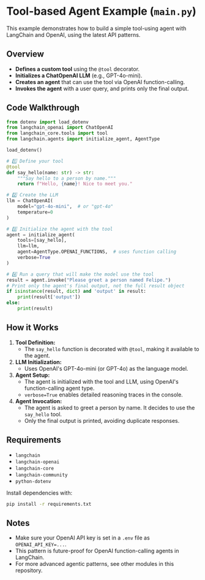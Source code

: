 # Tool-based Agent Example (`main.py`)

This example demonstrates how to build a simple tool-using agent with LangChain and OpenAI, using the latest API patterns.

## Overview
- **Defines a custom tool** using the `@tool` decorator.
- **Initializes a ChatOpenAI LLM** (e.g., GPT-4o-mini).
- **Creates an agent** that can use the tool via OpenAI function-calling.
- **Invokes the agent** with a user query, and prints only the final output.

## Code Walkthrough

```python
from dotenv import load_dotenv
from langchain_openai import ChatOpenAI
from langchain_core.tools import tool
from langchain.agents import initialize_agent, AgentType

load_dotenv()

# 1️⃣ Define your tool
@tool
def say_hello(name: str) -> str:
    """Say hello to a person by name."""
    return f"Hello, {name}! Nice to meet you."

# 2️⃣ Create the LLM
llm = ChatOpenAI(
    model="gpt-4o-mini",  # or "gpt-4o"
    temperature=0
)

# 3️⃣ Initialize the agent with the tool
agent = initialize_agent(
    tools=[say_hello],
    llm=llm,
    agent=AgentType.OPENAI_FUNCTIONS,  # uses function calling
    verbose=True
)

# 4️⃣ Run a query that will make the model use the tool
result = agent.invoke("Please greet a person named Felipe.")
# Print only the agent's final output, not the full result object
if isinstance(result, dict) and 'output' in result:
    print(result['output'])
else:
    print(result)
```

## How it Works
1. **Tool Definition:**
   - The `say_hello` function is decorated with `@tool`, making it available to the agent.
2. **LLM Initialization:**
   - Uses OpenAI's GPT-4o-mini (or GPT-4o) as the language model.
3. **Agent Setup:**
   - The agent is initialized with the tool and LLM, using OpenAI's function-calling agent type.
   - `verbose=True` enables detailed reasoning traces in the console.
4. **Agent Invocation:**
   - The agent is asked to greet a person by name. It decides to use the `say_hello` tool.
   - Only the final output is printed, avoiding duplicate responses.

## Requirements
- `langchain`
- `langchain-openai`
- `langchain-core`
- `langchain-community`
- `python-dotenv`

Install dependencies with:
```sh
pip install -r requirements.txt
```

## Notes
- Make sure your OpenAI API key is set in a `.env` file as `OPENAI_API_KEY=...`.
- This pattern is future-proof for OpenAI function-calling agents in LangChain.
- For more advanced agentic patterns, see other modules in this repository.
